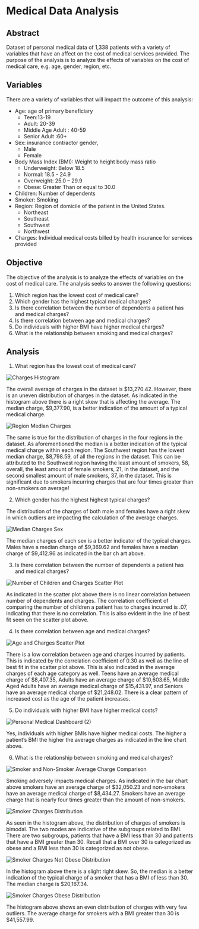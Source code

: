# Medical Data Analysis

## Abstract

Dataset of personal medical data of 1,338 patients with a variety of variables that have an affect on the cost of medical services provided. The purpose of the analysis is to analyze the effects of variables on the cost of medical care, e.g. age, gender, region, etc. 



## Variables

There are a variety of variables that will impact the outcome of this analysis:

- Age: age of primary beneficiary
  - Teen:13-19 
  - Adult: 20-39 
  - Middle Age Adult : 40-59 	
  - Senior Adult :60+
- Sex: insurance contractor gender,
  - Male 
  - Female
- Body Mass Index (BMI): Weight to height body mass ratio
  - Underweight: Below 18.5
  - Normal: 18.5 - 24.9
  - Overweight: 25.0 – 29.9
  - Obese: Greater Than or equal to 30.0 
- Children: Number of dependents
- Smoker: Smoking
- Region: Region of domicile of the patient in the United States.
  - Northeast 
  - Southeast 
  - Southwest 
  - Northwest
- Charges: Individual medical costs billed by health insurance for services provided

## Objective

The objective of the analysis is to analyze the effects of variables on the cost of medical care. The analysis seeks to answer the following questions:

1. Which region has the lowest cost of medical care?
2. Which gender has the highest typical medical charges?
3. Is there correlation between the number of dependents a patient has and medical charges?
4. Is there correlation between age and medical charges?
5. Do individuals with higher BMI have higher medical charges?
6. What is the relationship between smoking and medical charges?


## Analysis

1. What region has the lowest cost of medical care?

![Charges Histogram](https://user-images.githubusercontent.com/112409778/227813514-97acd1b2-554a-4b28-a397-bf3424d2fed6.jpg)

The overall average of charges in the dataset is $13,270.42. However, there is an uneven distribution of charges in the dataset. As indicated in the histogram above there is a right skew that is affecting the average. The median charge, $9,377.90, is a better indication of the amount of a typical medical charge. 


![Region Median Charges ](https://user-images.githubusercontent.com/112409778/227813527-8c016af7-cbef-4218-a31c-87a211c04608.jpg)

The same is true for the distribution of charges in the four regions in the dataset. As aforementioned the median is a better indication of the typical medical charge within each region. The Southwest region has the lowest median charge, $8,798.59, of all the regions in the dataset. This can be attributed to the Southwest region having the least amount of smokers, 58, overall, the least amount of female smokers, 21, in the dataset, and the second smallest amount of male smokers, 37, in the dataset. This is significant due to smokers incurring charges that are four times greater than non-smokers on average!


2. Which  gender has the highest highest typical charges?

The distribution of the charges of both male and females have a right skew in which outliers are impacting the calculation of the average charges. 

![Median Charges Sex](https://user-images.githubusercontent.com/112409778/227813596-335b759e-2ef1-4b87-a8e4-2577365f2c70.jpg)

The median charges of each sex is a better indicator of the typical charges. Males have a median charge of $9,369.62  and females have a median charge of  $9,412.96 as indicated in the bar ch
art above.


3. Is there correlation between the number of dependents a patient has and medical charges?

![Number of Children and Charges Scatter Plot](https://user-images.githubusercontent.com/112409778/227813660-5b866f7b-e106-4894-82db-bb04e728f5fb.jpg)

As indicated in the scatter plot above there is no linear correlation between number of dependents and charges. The correlation coefficient of comparing the number of children a patient has to charges incurred is .07, indicating that there is no correlation. This is also evident in the line of best fit seen on the scatter plot above.


4. Is there correlation between age and medical charges?

![Age and Charges Scatter Plot](https://user-images.githubusercontent.com/112409778/227813708-e345d892-2907-4b04-b49f-41ad5c887c93.jpg)

There is a low correlation between age and charges incurred by patients. This is indicated by the correlation coefficient of 0.30 as well as the line of best fit in the scatter plot above. This is also indicated in the average charges of each age category as well. Teens have an average medical charge of $8,407.35, Adults have an average charge of $10,603.65, Middle Aged Adults have an average medical charge of $15,431.97, and Seniors have an average medical charge of $21,248.02. There is a clear pattern of increased cost as the age of the patient increases.

5. Do individuals with higher BMI have higher medical costs?

![Personal Medical Dashboard (2)](https://user-images.githubusercontent.com/112409778/228240332-e56641f0-ab72-493a-881e-76ea344d7e6f.jpg)


Yes, individuals with higher BMIs have higher medical costs. The higher a patient’s BMI the higher the average charges as indicated in the line chart above. 

6. What is the relationship between smoking and medical charges?

![Smoker and Non-Smoker Average Charge Comparison](https://user-images.githubusercontent.com/112409778/228288741-6e1fb81a-3d11-4d60-8830-7e6368f330aa.jpg)

Smoking adversely impacts medical charges. As indicated in the bar chart above smokers have an average charge of $32,050.23 and non-smokers have an average medical charge of $8,434.27. Smokers have an average charge that is nearly four times greater than the amount of non-smokers.

![Smoker Charges Distribution](https://user-images.githubusercontent.com/112409778/228288798-d75c2e8a-ea63-4074-971b-0d0a4c3237bf.jpg)

As seen in the histogram above, the distribution of charges of smokers is bimodal. The two modes are indicative of the subgroups related to BMI. There are two subgroups, patients that have a BMI less than 30 and patients that have a BMI greater than 30. Recall that a BMI over 30 is categorized as obese and a BMI less than 30 is categorized as not obese.

![Smoker Charges Not Obese Distribution](https://user-images.githubusercontent.com/112409778/228288898-2607831d-6515-4d4e-b9e0-3287ce04039e.jpg)

In the histogram above there is a slight right skew. So, the median is a better indication of the typical charge of a smoker that has a BMI of less than 30. The median charge is $20,167.34.

![Smoker Charges Obese Distribution](https://user-images.githubusercontent.com/112409778/228289038-4c2f6115-fc20-41c2-a619-4ea103fbb3aa.jpg)

The histogram above shows an even distribution of charges with very few outliers. The average charge for smokers with a BMI greater than 30 is $41,557.99.

